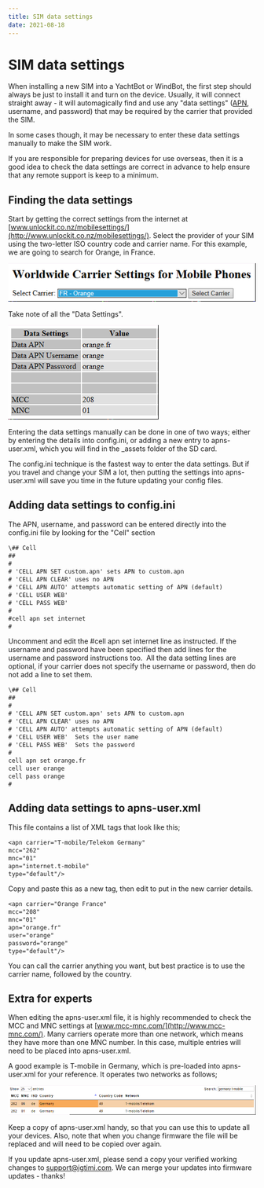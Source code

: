```yaml
---
title: SIM data settings
date: 2021-08-18
---
```


# SIM data settings

When installing a new SIM into a YachtBot or WindBot, the first step should always be just to install it and turn on the device. Usually, it will connect straight away - it will automagically find and use any "data settings" ([APN](https://www.lifewire.com/what-is-apn-access-point-name-2377408), username, and password) that may be required by the carrier that provided the SIM.

In some cases though, it may be necessary to enter these data settings manually to make the SIM work.

If you are responsible for preparing devices for use overseas, then it is a good idea to check the data settings are correct in advance to help ensure that any remote support is keep to a minimum.

## Finding the data settings

Start by getting the correct settings from the internet at [www.unlockit.co.nz/mobilesettings/](http://www.unlockit.co.nz/mobilesettings/). Select the provider of your SIM using the two-letter ISO country code and carrier name. For this example, we are going to search for Orange, in France.

<img src="../../../assets/images/xgrL2rgweWwaqGDtkDcpx_JRJn6YSmzmRw.png" alt=""  />

Take note of all the "Data Settings".

<img src="../../../assets/images/INcYtFwYcnAwYj6UofgfOcHQgKozGSYUYg.png" alt=""  />

Entering the data settings manually can be done in one of two ways; either by entering the details into config.ini, or adding a new entry to apns-user.xml, which you will find in the \_assets folder of the SD card.

The config.ini technique is the fastest way to enter the data settings. But if you travel and change your SIM a lot, then putting the settings into apns-user.xml will save you time in the future updating your config files.

## Adding data settings to config.ini

The APN, username, and password can be entered directly into the config.ini file by looking for the "Cell" section

```
\## Cell
##
#
# 'CELL APN SET custom.apn' sets APN to custom.apn
# 'CELL APN CLEAR' uses no APN
# 'CELL APN AUTO' attempts automatic setting of APN (default)
# 'CELL USER WEB'
# 'CELL PASS WEB'
#
#cell apn set internet
#
```

Uncomment and edit the #cell apn set internet line as instructed. If the username and password have been specified then add lines for the username and password instructions too.  All the data setting lines are optional, if your carrier does not specify the username or password, then do not add a line to set them.

```
\## Cell
##
#
# 'CELL APN SET custom.apn' sets APN to custom.apn
# 'CELL APN CLEAR' uses no APN
# 'CELL APN AUTO' attempts automatic setting of APN (default)
# 'CELL USER WEB'  Sets the user name
# 'CELL PASS WEB'  Sets the password
#
cell apn set orange.fr
cell user orange
cell pass orange
#
```

## Adding data settings to apns-user.xml

This file contains a list of XML <APN> tags that look like this;

```
<apn carrier="T-mobile/Telekom Germany"
mcc="262"
mnc="01"
apn="internet.t-mobile"
type="default"/>
```

Copy and paste this as a new <APN> tag, then edit to put in the new carrier details.

```
<apn carrier="Orange France"
mcc="208"
mnc="01"
apn="orange.fr"
user="orange"
password="orange"
type="default"/>
```

You can call the carrier anything you want, but best practice is to use the carrier name, followed by the country.

## Extra for experts

When editing the apns-user.xml file, it is highly recommended to check the MCC and MNC settings at [www.mcc-mnc.com/](http://www.mcc-mnc.com/). Many carriers operate more than one network, which means they have more than one MNC number. In this case, multiple entries will need to be placed into apns-user.xml.

A good example is T-mobile in Germany, which is pre-loaded into apns-user.xml for your reference. It operates two networks as follows;

<img src="../../../assets/images/xo_svru5iZn9X9afb_Yd9Imp6UcFoFpZwA.png" alt=""  />

Keep a copy of apns-user.xml handy, so that you can use this to update all your devices. Also, note that when you change firmware the file will be replaced and will need to be copied over again.

If you update apns-user.xml, please send a copy your verified working changes to support@igtimi.com. We can merge your updates into firmware updates - thanks!
